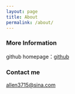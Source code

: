 ```yaml
---
layout: page
title: About
permalink: /about/
---
```


### More Information

<p>github homepage：<a href="https://github.com/climberclimbing" target="_blank">github</a></p>


### Contact me

[allen3715@sina.com](mailto:email@domain.com)